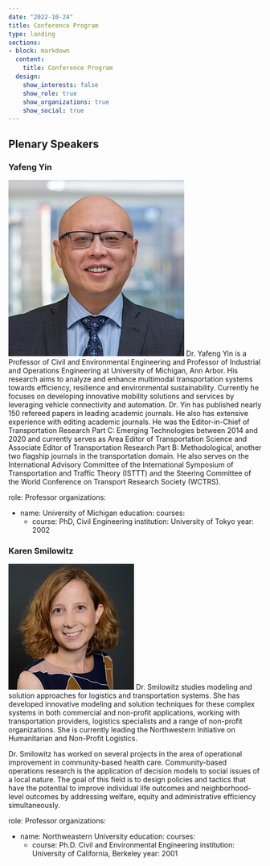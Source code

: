```yaml
---
date: "2022-10-24"
title: Conference Program
type: landing
sections:
- block: markdown
  content:
    title: Conference Program
  design:
    show_interests: false
    show_role: true
    show_organizations: true
    show_social: true
---
```


<!-- Please see below for a list of topics. -->
## Plenary Speakers

### Yafeng Yin

![](YafengYin.jpg)
Dr. Yafeng Yin is a Professor of Civil and Environmental Engineering and Professor of Industrial and Operations Engineering at University of Michigan, Ann Arbor. His research aims to analyze and enhance multimodal transportation systems towards efficiency, resilience and environmental sustainability. Currently he focuses on developing innovative mobility solutions and services by leveraging vehicle connectivity and automation. Dr. Yin has published nearly 150 refereed papers in leading academic journals. He also has extensive experience with editing academic journals. He was the Editor-in-Chief of Transportation Research Part C: Emerging Technologies between 2014 and 2020 and currently serves as Area Editor of Transportation Science and Associate Editor of Transportation Research Part B: Methodological, another two flagship journals in the transportation domain. He also serves on the International Advisory Committee of the International Symposium of Transportation and Traffic Theory (ISTTT) and the Steering Committee of the World Conference on Transport Research Society (WCTRS). 

role: Professor
organizations:
- name: University of Michigan
education:
  courses:
  - course: PhD, Civil Engineering
    institution: University of Tokyo
    year: 2002

### Karen Smilowitz

![](KarenSmilowitz.jpg)
Dr. Smilowitz studies modeling and solution approaches for logistics and transportation systems.  She has developed innovative modeling and solution techniques for these complex systems in both commercial and non-profit applications, working with transportation providers, logistics specialists and a range of non-profit organizations.  She is currently leading the Northwestern Initiative on Humanitarian and Non-Profit Logistics.

Dr. Smilowitz has worked on several projects in the area of operational improvement in community-based health care.  Community-based operations research is the application of decision models to social issues of a local nature. The goal of this field is to design policies and tactics that have the potential to improve individual life outcomes and neighborhood-level outcomes by addressing welfare, equity and administrative efficiency simultaneously. 

role: Professor
organizations:
- name: Northweastern University
education:
  courses:
  - course: Ph.D. Civil and Environmental Engineering
    institution: University of California, Berkeley
    year: 2001





